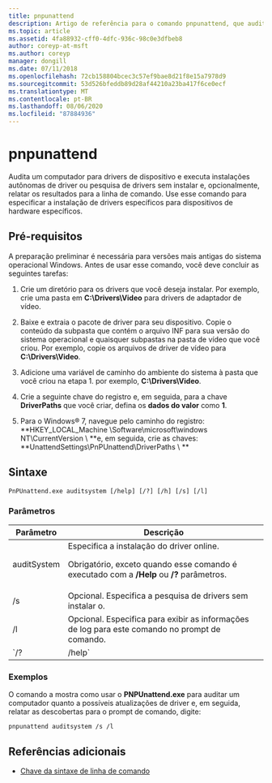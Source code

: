 ```yaml
---
title: pnpunattend
description: Artigo de referência para o comando pnpunattend, que audita os drivers de dispositivo em um computador, bem como executa instalações de driver silenciosas.
ms.topic: article
ms.assetid: 4fa88932-cff0-4dfc-936c-98c0e3dfbeb8
author: coreyp-at-msft
ms.author: coreyp
manager: dongill
ms.date: 07/11/2018
ms.openlocfilehash: 72cb158804bcec3c57ef9bae8d21f8e15a7978d9
ms.sourcegitcommit: 53d526bfeddb89d28af44210a23ba417f6ce0ecf
ms.translationtype: MT
ms.contentlocale: pt-BR
ms.lasthandoff: 08/06/2020
ms.locfileid: "87884936"
---
```

# <a name="pnpunattend"></a>pnpunattend

Audita um computador para drivers de dispositivo e executa instalações autônomas de driver ou pesquisa de drivers sem instalar e, opcionalmente, relatar os resultados para a linha de comando. Use esse comando para especificar a instalação de drivers específicos para dispositivos de hardware específicos.

## <a name="prerequisites"></a>Pré-requisitos

A preparação preliminar é necessária para versões mais antigas do sistema operacional Windows. Antes de usar esse comando, você deve concluir as seguintes tarefas:

1. Crie um diretório para os drivers que você deseja instalar. Por exemplo, crie uma pasta em **C:\Drivers\Video** para drivers de adaptador de vídeo.

2. Baixe e extraia o pacote de driver para seu dispositivo. Copie o conteúdo da subpasta que contém o arquivo INF para sua versão do sistema operacional e quaisquer subpastas na pasta de vídeo que você criou. Por exemplo, copie os arquivos de driver de vídeo para **C:\Drivers\Video**.

3. Adicione uma variável de caminho do ambiente do sistema à pasta que você criou na etapa 1. por exemplo, **C:\Drivers\Video**.

4. Crie a seguinte chave do registro e, em seguida, para a chave **DriverPaths** que você criar, defina os **dados do valor** como **1**.

5. Para o Windows® 7, navegue pelo caminho do registro: **HKEY_LOCAL_Machine \Software\microsoft\windows NT\CurrentVersion \\ **e, em seguida, crie as chaves: **UnattendSettings\PnPUnattend\DriverPaths \\ **

## <a name="syntax"></a>Sintaxe

```
PnPUnattend.exe auditsystem [/help] [/?] [/h] [/s] [/l]
```

### <a name="parameters"></a>Parâmetros

| Parâmetro | Descrição |
|--|--|
| auditSystem | Especifica a instalação do driver online.<p>Obrigatório, exceto quando esse comando é executado com a **/Help** ou **/?** parâmetros. |
| /s | Opcional. Especifica a pesquisa de drivers sem instalar o. |
| /l | Opcional. Especifica para exibir as informações de log para este comando no prompt de comando. |
| `/? | /help` | Opcional. Exibe a ajuda para este comando no prompt de comando. |

### <a name="examples"></a>Exemplos

O comando a mostra como usar o **PNPUnattend.exe** para auditar um computador quanto a possíveis atualizações de driver e, em seguida, relatar as descobertas para o prompt de comando, digite:

```
pnpunattend auditsystem /s /l
```

## <a name="additional-references"></a>Referências adicionais

- [Chave da sintaxe de linha de comando](command-line-syntax-key.md)
